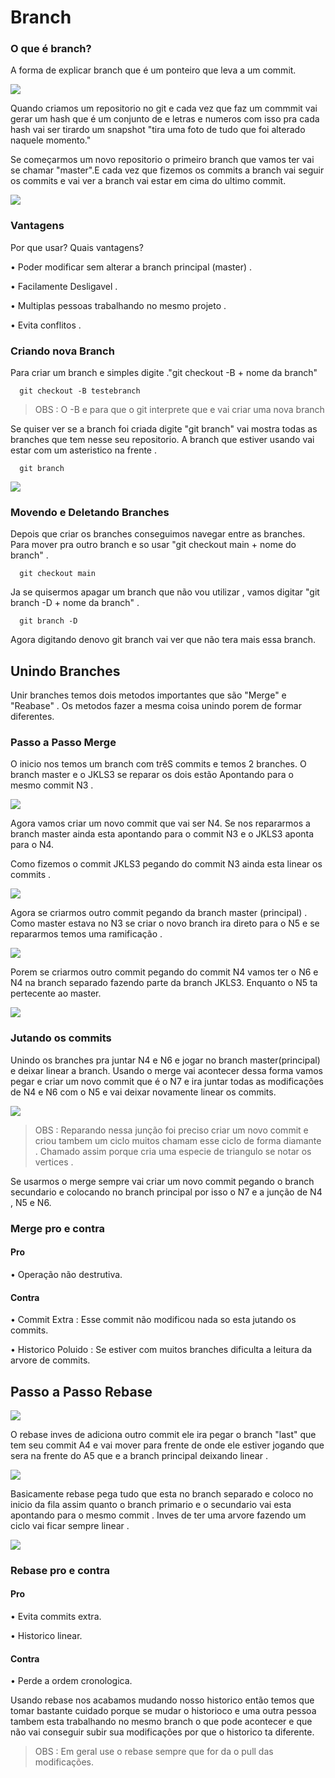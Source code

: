 <h1>Branch</h1>

<h3>O que é branch?</h3>

<p>A forma de explicar branch que é um ponteiro que leva a um commit.</p>

<img src="Imagens De Ilustração/Branch.jpg">

<p>Quando criamos um repositorio no git e cada vez que faz um commmit vai gerar um hash que é um conjunto de e letras e numeros com isso pra cada hash vai ser tirardo um snapshot "tira uma foto de tudo que foi alterado naquele momento."</p>

<p>Se começarmos um novo repositorio o primeiro branch que vamos ter vai se chamar "master".E cada vez que fizemos os commits a branch vai seguir os commits e vai ver a branch vai estar em cima do ultimo commit.</p>

<img src="Imagens De Ilustração/git_gitpush_branch_e_nome.png">

<h3>Vantagens</h3>

<p>Por que usar? Quais vantagens?</p>

<p>• Poder modificar sem alterar a branch principal (master) . </p>
<p>• Facilamente Desligavel . </p>
<p>• Multiplas pessoas trabalhando no mesmo projeto . </p>
<p>• Evita conflitos . </p>

<h3>Criando nova Branch</h3>

<p>Para criar um branch e simples digite ."git checkout -B + nome da branch"</p>

```
  git checkout -B testebranch
```

> OBS : O -B e para que o git interprete que e vai criar uma nova branch

<p>Se quiser ver se a branch foi criada digite "git branch" vai mostra todas as branches que tem nesse seu repositorio. A branch que estiver usando vai estar com um asteristico na frente . </p>

```
  git branch
```

<img src="Imagens De Ilustração/git_testando_branch.png">

<h3>Movendo e Deletando Branches</h3>

<p>Depois que criar os branches conseguimos navegar entre as branches. Para mover pra outro branch e so usar "git checkout main + nome do branch" .</p>

```
  git checkout main
```

<p>Ja se quisermos apagar um branch que não vou utilizar , vamos digitar "git branch -D + nome da branch" .</p>

```
  git branch -D
```

<p>Agora digitando denovo git branch vai ver que não tera mais essa branch. </p>

<h2>Unindo Branches</h2>

<p>Unir branches temos dois metodos importantes que são "Merge" e "Reabase" . Os metodos fazer a mesma coisa unindo porem de formar diferentes.</p>

<h3>Passo a Passo Merge</h3>

<p>O inicio nos temos um branch com trêS commits e temos 2 branches. O branch master e o JKLS3 se reparar os dois estão Apontando para o mesmo commit N3 . </p>

<img src="Imagens De Ilustração/Branch_passo_a_passo_1.jpg">

<p>Agora vamos criar um novo commit que vai ser N4. Se nos repararmos a branch master ainda esta apontando para o commit N3 e o JKLS3 aponta para o N4.</p>



<p>Como fizemos o commit JKLS3 pegando do commit N3 ainda esta linear os commits . </p>

<img src="Imagens De Ilustração/Branch_passo_a_passo_2.jpg">

<p>Agora se criarmos outro commit pegando da branch master (principal) . Como master estava no N3 se criar o novo branch ira direto para o N5  e se repararmos temos uma ramificação . </p>
<img src="Imagens De Ilustração/Branch_passo_a_passo_3.jpg">

<p>Porem se criarmos outro commit pegando do commit N4 vamos ter o N6 e N4 na branch separado fazendo parte da branch JKLS3. Enquanto o N5 ta pertecente ao master.</p>

<img src="Imagens De Ilustração/Branch_passo_a_passo_4.jpg">

<h3>Jutando os commits</h3>

<p>Unindo os branches pra juntar N4 e N6 e jogar no branch master(principal) e deixar linear a branch. Usando o merge vai acontecer dessa forma vamos pegar e criar um novo commit que é o N7 e ira juntar todas as modificações de N4 e N6 com o N5 e vai deixar novamente linear os commits.</p>

<img src="Imagens De Ilustração/Branch_passo_a_passo_5.jpg">

>OBS : Reparando nessa junção foi preciso criar um novo commit e criou tambem um ciclo muitos chamam esse ciclo de forma diamante . Chamado assim porque cria uma especie de triangulo se notar os vertices .

<p>Se usarmos o merge sempre vai criar um novo commit pegando o branch secundario e colocando no branch principal por isso o N7 e a junção de N4 , N5 e N6. </p>

<h3>Merge pro e contra</h3>

<h4>Pro</h4>

<p>• Operação não destrutiva.  </p>

<h4>Contra</h4>

<p>• Commit Extra : Esse commit não modificou nada so esta jutando os commits.  </p>
<p>• Historico Poluido : Se estiver com muitos branches dificulta a leitura da arvore de commits.  </p>

<h2>Passo a Passo Rebase</h2>

<img src="Imagens De Ilustração/Rebase_passo_a_passo1.jpg">

<p>O rebase inves de adiciona outro commit ele ira pegar o branch "last" que tem seu commit A4 e vai mover para frente de onde ele estiver jogando que sera na frente do A5 que e a branch principal deixando linear . </p>

<img src="Imagens De Ilustração/Rebase_passo_a_passo2.jpg">

<p>Basicamente rebase pega tudo que esta no branch separado e coloco no inicio da fila assim quanto o branch primario e o secundario vai esta apontando para o mesmo commit . Inves de ter uma arvore fazendo um ciclo vai ficar sempre linear . </p>

<img src="Imagens De Ilustração/Rebase_passo_a_passo3.jpg">


<h3>Rebase pro e contra</h3>

<h4>Pro</h4>

<p>• Evita commits extra.  </p>
<p>• Historico linear.  </p>

<h4>Contra</h4>

<p>• Perde a ordem cronologica.  </p>

<p>Usando rebase nos acabamos mudando nosso historico então temos que tomar bastante cuidado porque se mudar o historioco e uma outra pessoa tambem esta trabalhando no mesmo branch o que pode acontecer e que não vai conseguir subir sua modificações por que o historico ta diferente.</p>

> OBS : Em geral use o rebase sempre que for da o pull das modificações.
